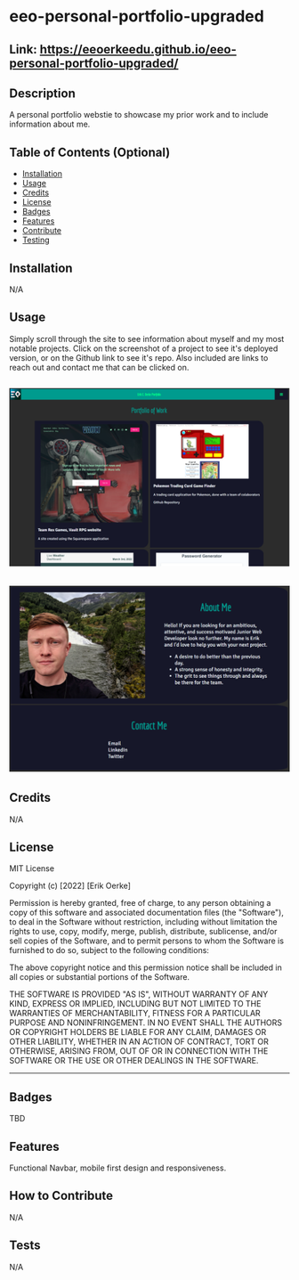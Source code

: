 # eeo-personal-portfolio-upgraded

## Link: https://eeoerkeedu.github.io/eeo-personal-portfolio-upgraded/

## Description

A personal portfolio webstie to showcase my prior work and to include information about me.

## Table of Contents (Optional)

- [Installation](#installation)
- [Usage](#usage)
- [Credits](#credits)
- [License](#license)
- [Badges](#badges)
- [Features](#features)
- [Contribute](#contribute)
- [Testing](#testing)

## Installation

N/A

## Usage

Simply scroll through the site to see information about myself and my most notable projects. Click on the screenshot of a project to see it's deployed version, or on the Github link to see it's repo. Also included are links to reach out and contact me that can be clicked on.

## ![img](/assets/img/page_load.PNG)

## ![img](/assets/img/lower_site.PNG)

## Credits

N/A

## License

MIT License

Copyright (c) [2022] [Erik Oerke]

Permission is hereby granted, free of charge, to any person obtaining a copy
of this software and associated documentation files (the "Software"), to deal
in the Software without restriction, including without limitation the rights
to use, copy, modify, merge, publish, distribute, sublicense, and/or sell
copies of the Software, and to permit persons to whom the Software is
furnished to do so, subject to the following conditions:

The above copyright notice and this permission notice shall be included in all
copies or substantial portions of the Software.

THE SOFTWARE IS PROVIDED "AS IS", WITHOUT WARRANTY OF ANY KIND, EXPRESS OR
IMPLIED, INCLUDING BUT NOT LIMITED TO THE WARRANTIES OF MERCHANTABILITY,
FITNESS FOR A PARTICULAR PURPOSE AND NONINFRINGEMENT. IN NO EVENT SHALL THE
AUTHORS OR COPYRIGHT HOLDERS BE LIABLE FOR ANY CLAIM, DAMAGES OR OTHER
LIABILITY, WHETHER IN AN ACTION OF CONTRACT, TORT OR OTHERWISE, ARISING FROM,
OUT OF OR IN CONNECTION WITH THE SOFTWARE OR THE USE OR OTHER DEALINGS IN THE
SOFTWARE.

---

## Badges

TBD

## Features

Functional Navbar, mobile first design and responsiveness.

## How to Contribute

N/A

## Tests

N/A
